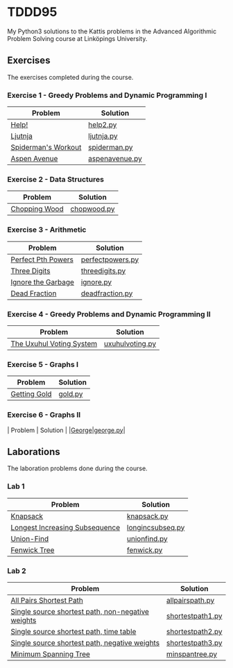 # TDDD95

My Python3 solutions to the Kattis problems in the Advanced Algorithmic Problem Solving course at Linköpings University.

## Exercises

The exercises completed during the course.

### Exercise 1 - Greedy Problems and Dynamic Programming I

| Problem                                                           | Solution                             |
| ----------------------------------------------------------------- | ------------------------------------ |
| [Help!](https://open.kattis.com/problems/help2)                   | [help2.py](ex1/help2.py)             |
| [Ljutnja](https://open.kattis.com/problems/ljutnja)               | [ljutnja.py](ex1/ljutnja.py)         |
| [Spiderman's Workout](https://open.kattis.com/problems/spiderman) | [spiderman.py](ex1/spiderman.py)     |
| [Aspen Avenue](https://open.kattis.com/problems/aspenavenue)      | [aspenavenue.py](ex1/aspenavenue.py) |

### Exercise 2 - Data Structures

| Problem                                                    | Solution                       |
| ---------------------------------------------------------- | ------------------------------ |
| [Chopping Wood](https://open.kattis.com/problems/chopwood) | [chopwood.py](ex2/chopwood.py) |

### Exercise 3 - Arithmetic

| Problem                                                              | Solution                                 |
| -------------------------------------------------------------------- | ---------------------------------------- |
| [Perfect Pth Powers](https://open.kattis.com/problems/perfectpowers) | [perfectpowers.py](ex3/perfectpowers.py) |
| [Three Digits](https://open.kattis.com/problems/threedigits)         | [threedigits.py](ex3/threedigits.py)     |
| [Ignore the Garbage](https://open.kattis.com/problems/ignore)        | [ignore.py](ex3/ignore.py)               |
| [Dead Fraction](https://open.kattis.com/problems/deadfraction)       | [deadfraction.py](ex3/deadfraction.py)   |

### Exercise 4 - Greedy Problems and Dynamic Programming II

| Problem                                                                   | Solution                               |
| ------------------------------------------------------------------------- | -------------------------------------- |
| [The Uxuhul Voting System](https://open.kattis.com/problems/uxuhulvoting) | [uxuhulvoting.py](ex4/uxuhulvoting.py) |

### Exercise 5 - Graphs I

| Problem                                                                   | Solution                               |
| ------------------------------------------------------------------------- | -------------------------------------- |
|[Getting Gold](https://open.kattis.com/problems/gold)|[gold.py](ex5/gold.py)|

### Exercise 6 - Graphs II

| Problem                                                                   | Solution                               |
|[George](https://open.kattis.com/problems/george)|[george.py](ex6/george.py)|

## Laborations

The laboration problems done during the course.

### Lab 1

| Problem                                                                          | Solution                                  |
| -------------------------------------------------------------------------------- | ----------------------------------------- |
| [Knapsack](https://open.kattis.com/problems/knapsack)                            | [knapsack.py](lab1/knapsack.py)           |
| [Longest Increasing Subsequence](https://open.kattis.com/problems/longincsubseq) | [longincsubseq.py](lab1/longincsubseq.py) |
| [Union-Find](https://open.kattis.com/problems/unionfind)                         | [unionfind.py](lab1/unionfind.py)         |
| [Fenwick Tree](https://open.kattis.com/problems/fenwick)                         | [fenwick.py](lab1/fenwick.py)             |

### Lab 2

| Problem                                                                                             | Solution                                  |
| --------------------------------------------------------------------------------------------------- | ----------------------------------------- |
| [All Pairs Shortest Path](https://open.kattis.com/problems/allpairspath)                            | [allpairspath.py](lab2/allpairspath.py)   |
| [Single source shortest path, non-negative weights](https://open.kattis.com/problems/shortestpath1) | [shortestpath1.py](lab2/shortestpath1.py) |
| [Single source shortest path, time table](https://open.kattis.com/problems/shortestpath2)           | [shortestpath2.py](lab2/shortestpath2.py) |
| [Single source shortest path, negative weights](https://open.kattis.com/problems/shortestpath3)     | [shortestpath3.py](lab2/shortestpath3.py) |
| [Minimum Spanning Tree](https://open.kattis.com/problems/minspantree)                               | [minspantree.py](lab2/minspantree.py)     |
